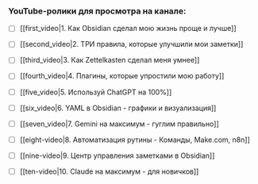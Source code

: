 ### YouTube-ролики для просмотра на канале:

- [ ] [[first_video|1. Как Obsidian сделал мою жизнь проще и лучше]]
- [ ] [[second_video|2. ТРИ правила, которые улучшили мои заметки]]
- [ ]  [[third_video|3. Как Zettelkasten сделал меня умнее]]
- [ ] [[fourth_video|4. Плагины, которые упростили мою работу]]
- [ ] [[five_video|5. Используй ChatGPT на 100%]]
- [ ] [[six_video|6. YAML в Obsidian - графики и визуализация]]
- [ ] [[seven_video|7. Gemini на максимум - гуглим правильно]]
- [ ] [[eight-video|8. Автоматизация рутины - Команды, Make.com, n8n]]
- [ ] [[nine-video|9. Центр управления заметками в Obsidian]]
- [ ] [[ten-video|10. Claude на максимум - для новичков]]




